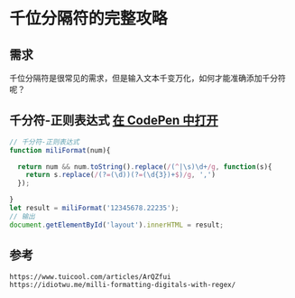 # 千位分隔符的完整攻略

## 需求


千位分隔符是很常见的需求，但是输入文本千变万化，如何才能准确添加千分符呢？


## 千分符-正则表达式 [在 CodePen 中打开](https://codepen.io/chengnuo/pen/bzMPZG)

```javascript
// 千分符-正则表达式
function miliFormat(num){

  return num && num.toString().replace(/(^|\s)\d+/g, function(s){
    return s.replace(/(?=(\d))(?=(\d{3})+$)/g, ',')
  });

}
let result = miliFormat('12345678.22235');
// 输出
document.getElementById('layout').innerHTML = result;
```

## 参考

```
https://www.tuicool.com/articles/ArQZfui
https://idiotwu.me/milli-formatting-digitals-with-regex/
```